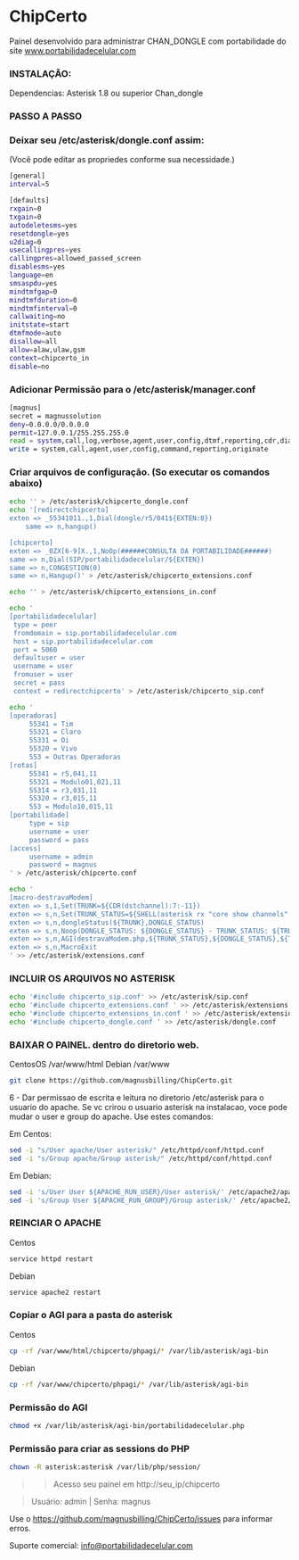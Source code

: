 # ChipCerto

Painel desenvolvido para administrar CHAN_DONGLE com portabilidade do site www.portabilidadecelular.com

### INSTALAÇÃO:

Dependencias:
Asterisk 1.8 ou superior
Chan_dongle


### PASSO A PASSO

### Deixar seu /etc/asterisk/dongle.conf assim: 
(Você pode editar as propriedes conforme sua necessidade.)
```sh
[general]
interval=5

[defaults]
rxgain=0
txgain=0
autodeletesms=yes
resetdongle=yes
u2diag=0
usecallingpres=yes
callingpres=allowed_passed_screen
disablesms=yes
language=en
smsaspdu=yes
mindtmfgap=0
mindtmfduration=0
mindtmfinterval=0
callwaiting=no
initstate=start
dtmfmode=auto
disallow=all
allow=alaw,ulaw,gsm
context=chipcerto_in
disable=no
```
### Adicionar Permissão para o /etc/asterisk/manager.conf
```sh
[magnus]
secret = magnussolution
deny=0.0.0.0/0.0.0.0
permit=127.0.0.1/255.255.255.0
read = system,call,log,verbose,agent,user,config,dtmf,reporting,cdr,dialplan
write = system,call,agent,user,config,command,reporting,originate
```

### Criar arquivos de configuração. (So executar os comandos abaixo)

```sh
echo '' > /etc/asterisk/chipcerto_dongle.conf
echo '[redirectchipcerto]
exten => _55341011.,1,Dial(dongle/r5/041${EXTEN:8})
    same => n,hangup()      

[chipcerto]
exten => _0ZX[6-9]X.,1,NoOp(######CONSULTA DA PORTABILIDADE######)
same => n,Dial(SIP/portabilidadecelular/${EXTEN})
same => n,CONGESTION(0)
same => n,Hangup()' > /etc/asterisk/chipcerto_extensions.conf
```
```sh
echo '' > /etc/asterisk/chipcerto_extensions_in.conf
```
```sh
echo '
[portabilidadecelular] 
 type = peer 
 fromdomain = sip.portabilidadecelular.com 
 host = sip.portabilidadecelular.com 
 port = 5060 
 defaultuser = user 
 username = user 
 fromuser = user 
 secret = pass 
 context = redirectchipcerto' > /etc/asterisk/chipcerto_sip.conf
```
```sh
echo '
[operadoras] 
     55341 = Tim 
     55321 = Claro 
     55331 = Oi
     55320 = Vivo 
     553 = Outras Operadoras 
[rotas] 
     55341 = r5,041,11 
     55321 = Modulo01,021,11 
     55314 = r3,031,11 
     55320 = r3,015,11 
     553 = Modulo10,015,11 
[portabilidade] 
     type = sip 
     username = user 
     password = pass 
[access] 
     username = admin 
     password = magnus 
' > /etc/asterisk/chipcerto.conf
```
```sh
echo '
[macro-destravaModem]
exten => s,1,Set(TRUNK=${CDR(dstchannel):7:-11})
exten => s,n,Set(TRUNK_STATUS=${SHELL(asterisk rx "core show channels" | grep ${TRUNK} | wc -l)})
exten => s,n,dongleStatus(${TRUNK},DONGLE_STATUS)
exten => s,n,Noop(DONGLE_STATUS: ${DONGLE_STATUS} - TRUNK_STATUS: ${TRUNK_STATUS})
exten => s,n,AGI(destravaModem.php,${TRUNK_STATUS},${DONGLE_STATUS},${TRUNK},1)
exten => s,n,MacroExit
' >> /etc/asterisk/extensions.conf
```

### INCLUIR OS ARQUIVOS NO ASTERISK

```sh
echo '#include chipcerto_sip.conf' >> /etc/asterisk/sip.conf
echo '#include chipcerto_extensions.conf ' >> /etc/asterisk/extensions.conf
echo '#include chipcerto_extensions_in.conf ' >> /etc/asterisk/extensions.conf
echo '#include chipcerto_dongle.conf ' >> /etc/asterisk/dongle.conf
 ``` 

### BAIXAR O PAINEL. dentro do diretorio web. 
CentosOS /var/www/html
Debian /var/www
 ``` sh
git clone https://github.com/magnusbilling/ChipCerto.git
 ``` 
6 - Dar permissao de escrita e leitura no diretorio /etc/asterisk para o usuario do apache.
Se vc crirou o usuario asterisk na instalacao, voce pode mudar o user e group do apache.
Use estes comandos:

Em Centos:
 ``` sh
sed -i "s/User apache/User asterisk/" /etc/httpd/conf/httpd.conf
sed -i "s/Group apache/Group asterisk/" /etc/httpd/conf/httpd.conf
``` 

Em Debian:
 ``` sh
sed -i 's/User User ${APACHE_RUN_USER}/User asterisk/' /etc/apache2/apache2.conf
sed -i 's/Group User ${APACHE_RUN_GROUP}/Group asterisk/' /etc/apache2/apache2.conf 
```
### REINCIAR O APACHE
Centos
```sh
service httpd restart
```
Debian
``` sh
service apache2 restart
```

### Copiar o AGI para a pasta do asterisk
Centos
```sh
cp -rf /var/www/html/chipcerto/phpagi/* /var/lib/asterisk/agi-bin
```

Debian
```sh
cp -rf /var/www/chipcerto/phpagi/* /var/lib/asterisk/agi-bin
```

### Permissão do AGI
```sh
chmod +x /var/lib/asterisk/agi-bin/portabilidadecelular.php
```

### Permissão para criar as sessions do PHP
```sh
chown -R asterisk:asterisk /var/lib/php/session/
```

>>Acesso seu painel em http://seu_ip/chipcerto

>Usuário: admin | Senha: magnus

Use o https://github.com/magnusbilling/ChipCerto/issues para informar erros.

Suporte comercial: info@portabilidadecelular.com